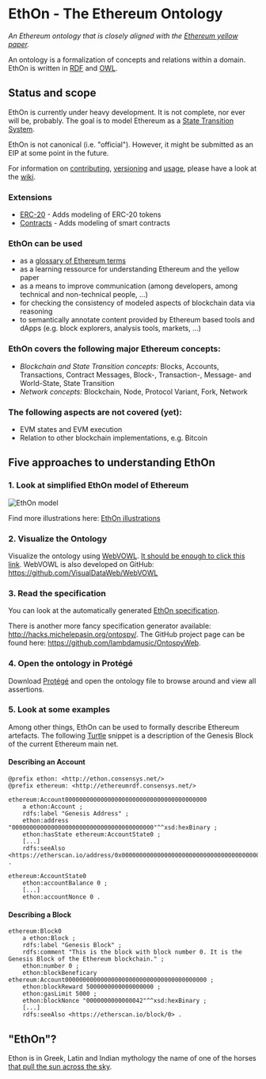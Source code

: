 # EthOn - The Ethereum Ontology
_An Ethereum ontology that is closely aligned with the [Ethereum yellow paper](https://github.com/ethereum/yellowpaper)._

An ontology is a formalization of concepts and relations within a domain.
EthOn is written in [RDF](https://de.wikipedia.org/wiki/Resource_Description_Framework) and [OWL](https://en.wikipedia.org/wiki/Web_Ontology_Language).

## Status and scope
EthOn is currently under heavy development. It is not complete, nor ever will be, probably. The goal is to model Ethereum 
as a [State Transition System](https://en.wikipedia.org/wiki/Transition_system).

EthOn is not canonical (i.e. "official"). However, it might be submitted as an EIP at some point in the future.

For information on [contributing](https://github.com/ConsenSys/EthOn/wiki/How-to-contribute-to-EthOn), [versioning](https://github.com/ConsenSys/EthOn/wiki/Versioning-system) and [usage](https://github.com/ConsenSys/EthOn/wiki/Usage), please have a look at the [wiki](https://github.com/ConsenSys/EthOn/wiki).

### Extensions
* [ERC-20](ERC20) - Adds modeling of ERC-20 tokens
* [Contracts](Contracts) - Adds modeling of smart contracts

### EthOn can be used
* as a [glossary of Ethereum terms](EthOn_glossary.md)
* as a learning ressource for understanding Ethereum and the yellow paper
* as a means to improve communication (among developers, among technical and non-technical people, ...)
* for checking the consistency of modeled aspects of blockchain data via reasoning
* to semantically annotate content provided by Ethereum based tools and dApps (e.g. block explorers, analysis tools, markets, ...)

### EthOn covers the following major Ethereum concepts:
* _Blockchain and State Transition concepts:_ Blocks, Accounts, Transactions, Contract Messages, Block-, Transaction-, Message- and World-State, 
State Transition
* _Network concepts:_ Blockchain, Node, Protocol Variant, Fork, Network

### The following aspects are not covered (yet):
* EVM states and EVM execution
* Relation to other blockchain implementations, e.g. Bitcoin

## Five approaches to understanding EthOn
### 1. Look at simplified EthOn model of Ethereum
![EthOn model](doc_resources/img/EthOn_overview.png)

Find more illustrations here: [EthOn illustrations](EthOn_illustrations.md)

### 2. Visualize the Ontology
Visualize the ontology using [WebVOWL](http://vowl.visualdataweb.org/webvowl/).
[It should be enough to click this link](http://visualdataweb.de/webvowl/#iri=https://raw.githubusercontent.com/ConsenSys/ethereum-ontology/master/EthOn.rdf). 
WebVOWL is also developed on GitHub: https://github.com/VisualDataWeb/WebVOWL

### 3. Read the specification
You can look at the automatically generated [EthOn specification](https://consensys.github.io/EthOn/EthOn_spec.html).

There is another more fancy specification generator available: http://hacks.michelepasin.org/ontospy/. The GitHub project page can be found here: https://github.com/lambdamusic/OntospyWeb.

### 4. Open the ontology in Protégé
Download [Protégé](http://protege.stanford.edu/) and open the ontology file to browse around and view all assertions.

### 5. Look at some examples
Among other things, EthOn can be used to formally describe Ethereum artefacts. 
The following [Turtle](https://www.w3.org/TR/turtle/) snippet is a description of the Genesis Block of the current Ethereum main net.
#### Describing an Account
    @prefix ethon: <http://ethon.consensys.net/>
    @prefix ethereum: <http://ethereumrdf.consensys.net/>
    
    ethereum:Account0000000000000000000000000000000000000000
        a ethon:Account ;
        rdfs:label "Genesis Address" ;
        ethon:address "0000000000000000000000000000000000000000"^^xsd:hexBinary ;
        ethon:hasState ethereum:AccountState0 ;
        [...]
        rdfs:seeAlso <https://etherscan.io/address/0x0000000000000000000000000000000000000000> .
    
    ethereum:AccountState0
        ethon:accountBalance 0 ;
        [...]
        ethon:accountNonce 0 .
        

#### Describing a Block

    ethereum:Block0
        a ethon:Block ;
        rdfs:label "Genesis Block" ;
        rdfs:comment "This is the block with block number 0. It is the Genesis Block of the Ethereum blockchain." ;
        ethon:number 0 ;
        ethon:blockBeneficary ethereum:Account0000000000000000000000000000000000000000 ;
        ethon:blockReward 5000000000000000000 ;
        ethon:gasLimit 5000 ;
        ethon:blockNonce "0000000000000042"^^xsd:hexBinary ;
        [...]
        rdfs:seeAlso <https://etherscan.io/block/0> .

## "EthOn"?
Ethon is in Greek, Latin and Indian mythology the name of one of the horses [that pull the sun across the sky](https://books.google.de/books?id=mvLBAgAAQBAJ&pg=PA121&hl=en&q=ethon&f=false#v=snippet&q=ethon&f=false).
